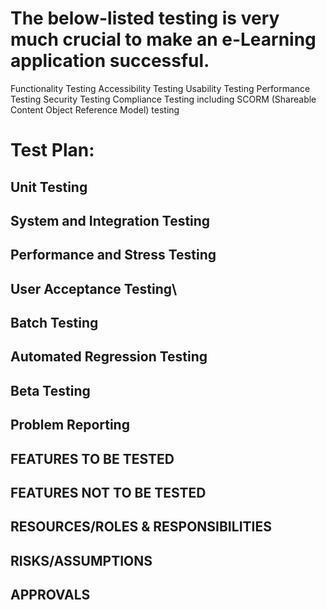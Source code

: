 # The below-listed testing is very much crucial to make an e-Learning application successful.

Functionality Testing
Accessibility Testing
Usability Testing
Performance Testing
Security Testing
Compliance Testing including SCORM (Shareable Content Object Reference Model) testing


# Test Plan:
## Unit Testing
## System and Integration Testing
## Performance and Stress Testing
## User Acceptance Testing\
## Batch Testing
## Automated Regression Testing
## Beta Testing
## Problem Reporting
## FEATURES TO BE TESTED
## FEATURES NOT TO BE TESTED
## RESOURCES/ROLES & RESPONSIBILITIES
## RISKS/ASSUMPTIONS
## APPROVALS
